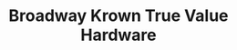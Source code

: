 ---
title: "Broadway Krown True Value Hardware"
url: /brooklyn/broadway-krown-true-value-hardware/
shop: Eisenwaren
---